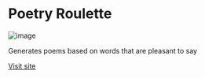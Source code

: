 # Poetry Roulette

![image](https://user-images.githubusercontent.com/19380276/148154857-d5259150-2ba1-4f8c-a74c-9a16578e428c.png)

Generates poems based on words that are pleasant to say

[Visit site]()
